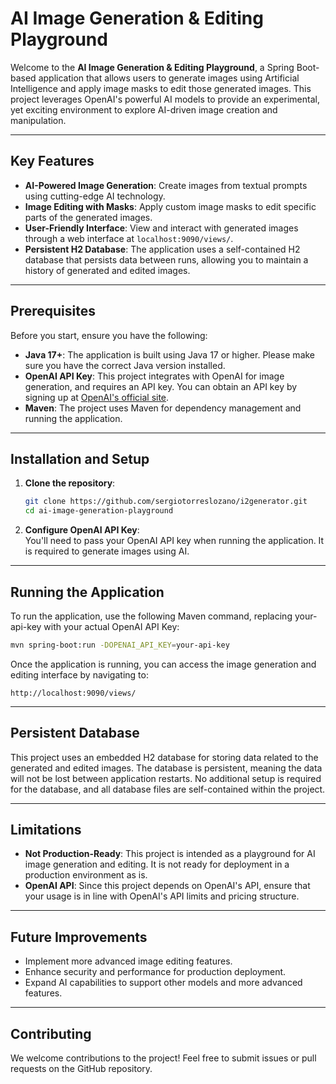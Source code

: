 # AI Image Generation & Editing Playground

Welcome to the **AI Image Generation & Editing Playground**, a Spring Boot-based application that allows users to generate images using Artificial Intelligence and apply image masks to edit those generated images. This project leverages OpenAI's powerful AI models to provide an experimental, yet exciting environment to explore AI-driven image creation and manipulation.

---

## Key Features

- **AI-Powered Image Generation**: Create images from textual prompts using cutting-edge AI technology.
- **Image Editing with Masks**: Apply custom image masks to edit specific parts of the generated images.
- **User-Friendly Interface**: View and interact with generated images through a web interface at `localhost:9090/views/`.
- **Persistent H2 Database**: The application uses a self-contained H2 database that persists data between runs, allowing you to maintain a history of generated and edited images.

---

## Prerequisites

Before you start, ensure you have the following:

- **Java 17+**: The application is built using Java 17 or higher. Please make sure you have the correct Java version installed.
- **OpenAI API Key**: This project integrates with OpenAI for image generation, and requires an API key. You can obtain an API key by signing up at [OpenAI's official site](https://beta.openai.com/signup/).
- **Maven**: The project uses Maven for dependency management and running the application.

---

## Installation and Setup

1. **Clone the repository**:
   ```bash
   git clone https://github.com/sergiotorreslozano/i2generator.git
   cd ai-image-generation-playground

2. **Configure OpenAI API Key**:  
You'll need to pass your OpenAI API key when running the application. It is required to generate images using AI.

---

## Running the Application
To run the application, use the following Maven command, replacing your-api-key with your actual OpenAI API Key:
   ```bash
   mvn spring-boot:run -DOPENAI_API_KEY=your-api-key  
   ```
Once the application is running, you can access the image generation and editing interface by navigating to:
   
   ```
   http://localhost:9090/views/
   ```
--- 

## Persistent Database
This project uses an embedded H2 database for storing data related to the generated and edited images. The database is persistent, meaning the data will not be lost between application restarts. No additional setup is required for the database, and all database files are self-contained within the project.

---

## Limitations
- **Not Production-Ready**: This project is intended as a playground for AI image generation and editing. It is not ready for deployment in a production environment as is.  
- **OpenAI API**: Since this project depends on OpenAI's API, ensure that your usage is in line with OpenAI's API limits and pricing structure.

---

## Future Improvements
- Implement more advanced image editing features.
- Enhance security and performance for production deployment.
- Expand AI capabilities to support other models and more advanced features.

---

## Contributing
We welcome contributions to the project! Feel free to submit issues or pull requests on the GitHub repository.
